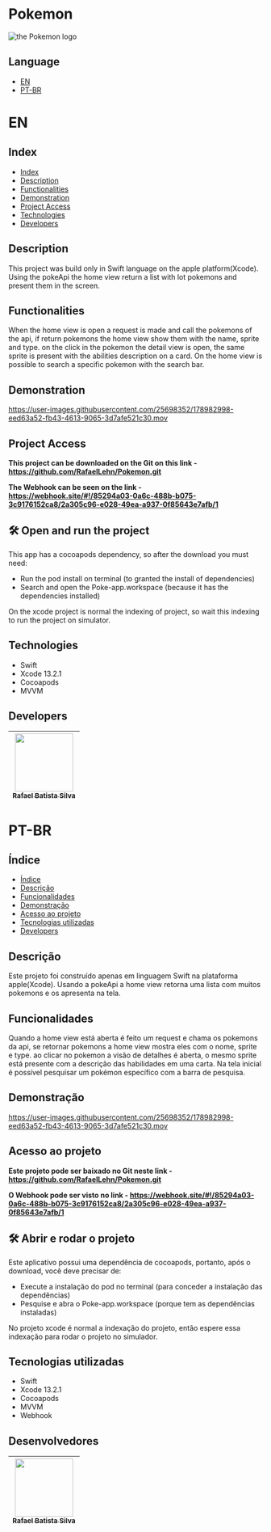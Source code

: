 # Pokemon

![the Pokemon logo](https://user-images.githubusercontent.com/25698352/178969677-9bb2ab04-6815-49c9-870b-5973daa907a0.png)

## Language

* [EN](#en)
* [PT-BR](#pt-br)

# EN

## Index 

* [Index](#index)
* [Description](#description)
* [Functionalities](#functionalities)
* [Demonstration](#demonstration)
* [Project Access](#project-access)
* [Technologies](#technologies)
* [Developers](#developers)


## Description

This project was build only in Swift language on the apple platform(Xcode). Using the pokeApi the home view return a list with lot pokemons and present them in the screen.


## Functionalities

When the home view is open a request is made and call the pokemons of the api, if return pokemons the home view show them with the name, sprite and type. on the click in the pokemon the detail view is open, the same sprite is present with the abilities description on a card.
On the home view is possible to search a specific pokemon with the search bar.


## Demonstration



https://user-images.githubusercontent.com/25698352/178982998-eed63a52-fb43-4613-9065-3d7afe521c30.mov



## Project Access

**This project can be downloaded on the Git on this link - https://github.com/RafaelLehn/Pokemon.git**

**The Webhook can be seen on the link - https://webhook.site/#!/85294a03-0a6c-488b-b075-3c9176152ca8/2a305c96-e028-49ea-a937-0f85643e7afb/1**

## 🛠️ Open and run the project

This app has a cocoapods dependency, so after the download you must need:

- Run the pod install on terminal (to granted the install of dependencies)
- Search and open the Poke-app.workspace (because it has the dependencies installed)


On the xcode project is normal the indexing of project, so wait this indexing to run the project on simulator.


## Technologies

- Swift
- Xcode 13.2.1
- Cocoapods
- MVVM

## Developers
| [<img src="https://avatars.githubusercontent.com/u/25698352?v=4" width=115><br><sub>Rafael Batista Silva</sub>](https://github.com/rafaellehn) | 
| :---: |

# PT-BR

## Índice 

* [Índice](#índice)
* [Descrição](#descrição)
* [Funcionalidades](#funcionalidades)
* [Demonstração](#demonstração)
* [Acesso ao projeto](#acesso-ao-projeto)
* [Tecnologias utilizadas](#tecnologias-utilizadas)
* [Developers](#developers)


## Descrição

Este projeto foi construído apenas em linguagem Swift na plataforma apple(Xcode). Usando a pokeApi a home view retorna uma lista com muitos pokemons e os apresenta na tela.


## Funcionalidades

Quando a home view está aberta é feito um request e chama os pokemons da api, se retornar pokemons a home view mostra eles com o nome, sprite e type. ao clicar no pokemon a visão de detalhes é aberta, o mesmo sprite está presente com a descrição das habilidades em uma carta.
Na tela inicial é possível pesquisar um pokémon específico com a barra de pesquisa.


## Demonstração



https://user-images.githubusercontent.com/25698352/178982998-eed63a52-fb43-4613-9065-3d7afe521c30.mov



## Acesso ao projeto

**Este projeto pode ser baixado no Git neste link - https://github.com/RafaelLehn/Pokemon.git**

**O Webhook pode ser visto no link - https://webhook.site/#!/85294a03-0a6c-488b-b075-3c9176152ca8/2a305c96-e028-49ea-a937-0f85643e7afb/1**

## 🛠️ Abrir e rodar o projeto

Este aplicativo possui uma dependência de cocoapods, portanto, após o download, você deve precisar de:

- Execute a instalação do pod no terminal (para conceder a instalação das dependências)
- Pesquise e abra o Poke-app.workspace (porque tem as dependências instaladas)


No projeto xcode é normal a indexação do projeto, então espere essa indexação para rodar o projeto no simulador.


## Tecnologias utilizadas

- Swift
- Xcode 13.2.1
- Cocoapods
- MVVM
- Webhook


## Desenvolvedores

| [<img src="https://avatars.githubusercontent.com/u/25698352?v=4" width=115><br><sub>Rafael Batista Silva</sub>](https://github.com/rafaellehn) | 
| :---: |
